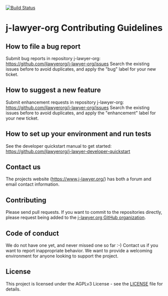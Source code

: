 [![Build Status](https://api.travis-ci.org/jlawyerorg/j-lawyer-org.svg?branch=master)](https://travis-ci.org/jlawyerorg/j-lawyer-org)

# j-lawyer-org Contributing Guidelines

## How to file a bug report

Submit bug reports in repository j-lawyer-org: https://github.com/jlawyerorg/j-lawyer-org/issues
Search the existing issues before to avoid duplicates, and apply the "bug" label for your new ticket.

## How to suggest a new feature

Submit enhancement requests in repository j-lawyer-org: https://github.com/jlawyerorg/j-lawyer-org/issues
Search the existing issues before to avoid duplicates, and apply the "enhancement" label for your new ticket.

## How to set up your environment and run tests

See the developer quickstart manual to get started: https://github.com/jlawyerorg/j-lawyer-developer-quickstart

## Contact us

The projects website (https://www.j-lawyer.org/) has both a forum and email contact information. 

## Contributing 

Please send pull requests. If you want to commit to the repositories directly, please request being added to the [j-lawyer.org GitHub organization](https://github.com/jlawyerorg).

## Code of conduct

We do not have one yet, and never missed one so far :-)   Contact us if you want to report inappropriate behavior. We want to provide a welcoming environment for anyone looking to support the project.

## License

This project is licensed under the AGPLv3 License - see the [LICENSE](LICENSE) file for details.
